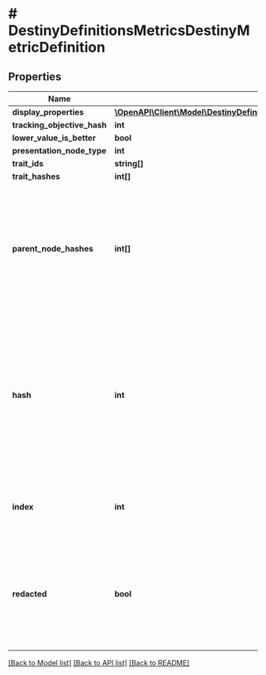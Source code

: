 # # DestinyDefinitionsMetricsDestinyMetricDefinition

## Properties

Name | Type | Description | Notes
------------ | ------------- | ------------- | -------------
**display_properties** | [**\OpenAPI\Client\Model\DestinyDefinitionsCommonDestinyDisplayPropertiesDefinition**](DestinyDefinitionsCommonDestinyDisplayPropertiesDefinition.md) |  | [optional]
**tracking_objective_hash** | **int** |  | [optional]
**lower_value_is_better** | **bool** |  | [optional]
**presentation_node_type** | **int** |  | [optional]
**trait_ids** | **string[]** |  | [optional]
**trait_hashes** | **int[]** |  | [optional]
**parent_node_hashes** | **int[]** | A quick reference to presentation nodes that have this node as a child. Presentation nodes can be parented under multiple parents. | [optional]
**hash** | **int** | The unique identifier for this entity. Guaranteed to be unique for the type of entity, but not globally.  When entities refer to each other in Destiny content, it is this hash that they are referring to. | [optional]
**index** | **int** | The index of the entity as it was found in the investment tables. | [optional]
**redacted** | **bool** | If this is true, then there is an entity with this identifier/type combination, but BNet is not yet allowed to show it. Sorry! | [optional]

[[Back to Model list]](../../README.md#models) [[Back to API list]](../../README.md#endpoints) [[Back to README]](../../README.md)
